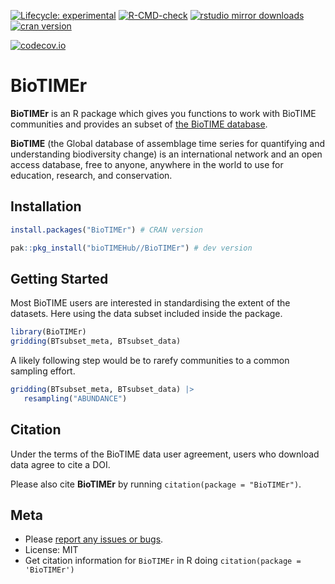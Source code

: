 <!-- badges: start -->
[![Lifecycle: experimental](https://img.shields.io/badge/lifecycle-experimental-orange.svg)](https://lifecycle.r-lib.org/articles/stages.html#experimental)
[![R-CMD-check](https://github.com/bioTIMEHub/BioTIMEr/actions/workflows/R-CMD-check.yaml/badge.svg)](https://github.com/bioTIMEHub/BioTIMEr/actions/workflows/R-CMD-check.yaml)
[![rstudio mirror downloads](https://cranlogs.r-pkg.org/badges/BioTIMEr)](https://github.com/r-hub/cranlogs.app)
[![cran version](https://www.r-pkg.org/badges/version/BioTIMEr)](https://cran.r-project.org/package=BioTIMEr)

[![codecov.io](https://codecov.io/github/bioTIMEHub/BioTIMEr/coverage.svg?branch=main)](https://codecov.io/github/bioTIMEHub/BioTIMEr?branch=main)

<!-- badges: end -->

# BioTIMEr

**BioTIMEr** is an R package which gives you functions to work with BioTIME communities and provides an subset of [the BioTIME database](https://biotime.st-andrews.ac.uk/).

**BioTIME** (the Global database of assemblage time series for quantifying and
understanding biodiversity change) is an international network and an open access
database, free to anyone, anywhere in the world to use for education, research,
and conservation.

## Installation

```r
install.packages("BioTIMEr") # CRAN version
```

```r
pak::pkg_install("bioTIMEHub//BioTIMEr") # dev version
```

## Getting Started

Most BioTIME users are interested in standardising the extent of the datasets.
Here using the data subset included inside the package.

```r
library(BioTIMEr)
gridding(BTsubset_meta, BTsubset_data)
```

A likely following step would be to rarefy communities to a common sampling effort.

```r
gridding(BTsubset_meta, BTsubset_data) |>
   resampling("ABUNDANCE")
```

## Citation

Under the terms of the BioTIME data user agreement, users who download data agree to cite a DOI.

Please also cite **BioTIMEr** by running `citation(package = "BioTIMEr")`.

## Meta

* Please [report any issues or bugs](https://github.com/bioTIMEhub/BioTIMEr/issues).
* License: MIT
* Get citation information for `BioTIMEr` in R doing `citation(package = 'BioTIMEr')`
